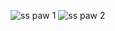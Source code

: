 ![ss paw 1](https://github.com/user-attachments/assets/ed682df9-5c81-4bf9-b894-8bd8e81d9d55)
![ss paw 2](https://github.com/user-attachments/assets/781dc31d-5e31-4e78-a2bd-9a1e659ce3ea)
